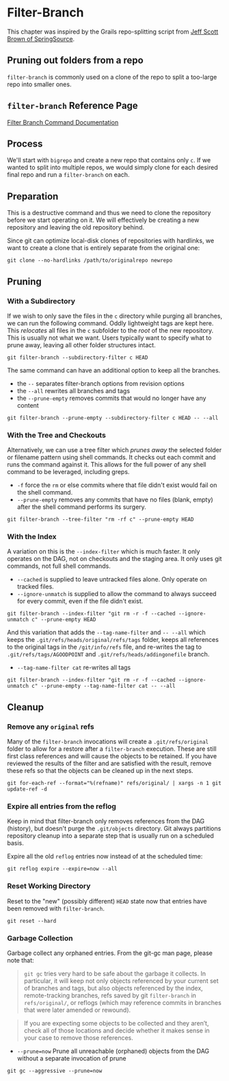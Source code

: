 # Filter-Branch
This chapter was inspired by the Grails repo-splitting script from [Jeff Scott Brown of SpringSource](http://www.springsource.com/people/jbrown).

## Pruning out folders from a repo
`filter-branch` is commonly used on a clone of the repo to split a too-large repo into smaller ones.

## `filter-branch` Reference Page

[Filter Branch Command Documentation](http://www.kernel.org/pub/software/scm/git/docs/git-filter-branch.html)


## Process
We'll start with `bigrepo` and create a new repo that contains only `c`. If we wanted to split into multiple repos, we would simply clone for each desired final repo and run a `filter-branch` on each.


## Preparation
This is a destructive command and thus we need to clone the repository before we start operating on it. We will effectively be creating a new repository and leaving the old repository behind.

Since git can optimize local-disk clones of repositories with hardlinks, we want to create a clone that is entirely separate from the original one:


    git clone --no-hardlinks /path/to/originalrepo newrepo


## Pruning

### With a Subdirectory

If we wish to only save the files in the `c` directory while purging all branches, we can run the following command. Oddly lightweight tags are kept here. This _relocates_ all files in the `c` subfolder to the _root_ of the new repository. This is usually not what we want. Users typically want to specify what to prune away, leaving all other folder structures intact.


    git filter-branch --subdirectory-filter c HEAD


The same command can have an additional option to keep all the branches.

* the `--` separates filter-branch options from revision options
* the `--all` rewrites all branches and tags
* the `--prune-empty` removes commits that would no longer have any content


`git filter-branch --prune-empty --subdirectory-filter c HEAD -- --all`


### With the Tree and Checkouts

Alternatively, we can use a tree filter which _prunes away_ the selected folder or filename pattern using shell commands. It checks out each commit and runs the command against it. This allows for the full power of any shell command to be leveraged, including greps.

* `-f` force the `rm` or else commits where that file didn't exist would fail on the shell command.
* `--prune-empty` removes any commits that have no files (blank, empty) after the shell command performs its surgery.


`git filter-branch --tree-filter "rm -rf c" --prune-empty HEAD`


### With the Index

A variation on this is the `--index-filter` which is much faster. It only operates on the DAG, not on checkouts and the staging area. It only uses git commands, not full shell commands.

* `--cached` is supplied to leave untracked files alone. Only operate on tracked files.
* `--ignore-unmatch` is supplied to allow the command to always succeed for every commit, even if the file didn't exist.


`git filter-branch --index-filter "git rm -r -f --cached --ignore-unmatch c" --prune-empty HEAD`


And this variation that adds the `--tag-name-filter` and `-- --all` which keeps the `.git/refs/heads/original/refs/tags` folder, keeps all references to the original tags in the `/git/info/refs` file, and re-writes the tag to `.git/refs/tags/AGOODPOINT` and `.git/refs/heads/addingonefile` branch.

* `--tag-name-filter cat` re-writes all tags


`git filter-branch --index-filter "git rm -r -f --cached --ignore-unmatch c" --prune-empty --tag-name-filter cat -- --all`


## Cleanup

### Remove any `original` refs

Many of the `filter-branch` invocations will create a `.git/refs/original` folder to allow for a restore after a `filter-branch` execution. These are still first class references and will cause the objects to be retained. If you have reviewed the results of the filter and are satisfied with the result, remove these refs so that the objects can be cleaned up in the next steps.

`git for-each-ref --format="%(refname)" refs/original/ | xargs -n 1 git update-ref -d`


### Expire all entries from the reflog

Keep in mind that filter-branch only removes references from the DAG (history), but doesn't purge the `.git/objects` directory. Git always partitions repository cleanup into a separate step that is usually run on a scheduled basis.

Expire all the old `reflog` entries now instead of at the scheduled time:

    git reflog expire --expire=now --all


### Reset Working Directory

Reset to the "new" (possibly different) `HEAD` state now that entries have been removed with `filter-branch`.

    git reset --hard


### Garbage Collection

Garbage collect any orphaned entries. From the git-gc man page, please note that:

> `git gc` tries very hard to be safe about the garbage it collects. In particular, it will keep not only objects referenced by your current set of branches and tags, but also objects referenced by the index, remote-tracking branches, refs saved by git `filter-branch` in `refs/original/`, or reflogs (which may reference commits in branches that were later amended or rewound).

> If you are expecting some objects to be collected and they aren’t, check all of those locations and decide whether it makes sense in your case to remove those references.

* `--prune=now` Prune all unreachable (orphaned) objects from the DAG without a separate invocation of prune

`git gc --aggressive --prune=now`
    
